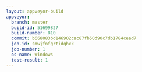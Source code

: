 ```yaml
---
layout: appveyor-build
appveyor:
  branch: master
  build-id: 51699827
  build-number: 810
  commit: b668083bd146902cac87fb50d90c7db1784cead7
  job-id: smwjfnfgrtidqhxk
  job-number: 1
  os-name: Windows
  test-result: 1
---
```

